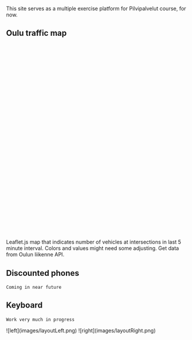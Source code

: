 This site serves as a multiple exercise platform for Pilvipalvelut course, for now.

## Oulu traffic map
<style> #map {height: 500px; width: 500px;}</style>
<link rel="stylesheet" href="https://unpkg.com/leaflet@1.9.4/dist/leaflet.css"
     integrity="sha256-p4NxAoJBhIIN+hmNHrzRCf9tD/miZyoHS5obTRR9BMY="
     crossorigin=""/>
    <script src="https://unpkg.com/leaflet@1.9.4/dist/leaflet.js"
     integrity="sha256-20nQCchB9co0qIjJZRGuk2/Z9VM+kNiyxNV1lvTlZBo="
     crossorigin=""></script>

<div id="map"></div>
<script src="/traffic-map/traffic-map.js"></script>


##
Leaflet.js map that indicates number of vehicles at intersections in last 5 minute interval. Colors and values might need some adjusting. Get data from Oulun liikenne API.

## Discounted phones

```
Coming in near future
```

## Keyboard

```
Work very much in progress
```
<div class="grid" markdown>
![left](images/layoutLeft.png)
![right](images/layoutRight.png)
</div>